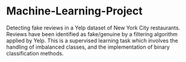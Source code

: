 # Machine-Learning-Project

Detecting fake reviews in a Yelp dataset of New York City restaurants. Reviews have been identified as fake/genuine by a filtering algorithm applied by Yelp. This is a supervised learning task which involves the handling of imbalanced classes, and the implementation of binary classification methods.
